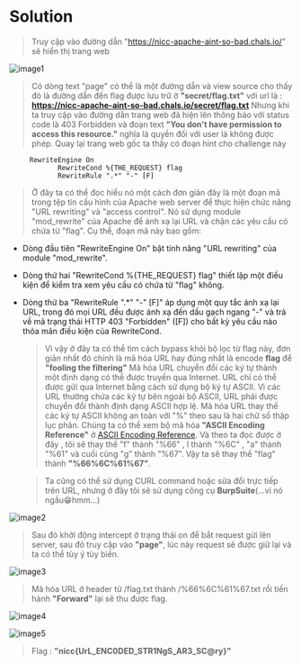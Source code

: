 # Solution

> Truy cập vào đường dẫn "https://nicc-apache-aint-so-bad.chals.io/" sẽ hiển thị trang web

![image1](https://live.staticflickr.com/65535/52748689072_49ab00deb7_c.jpg)

> Có dòng text "page" có thể là một đường dẫn và view source cho thấy đó là đường dẫn đến flag được lưu trữ ở **"secret/flag.txt"** với url là : **https://nicc-apache-aint-so-bad.chals.io/secret/flag.txt**
> Nhưng khi ta truy cập vào đường dẫn trang web đã hiện lên thông báo với status code là 403 Forbidden và đoạn text **"You don't have permission to access this resource."** nghĩa là quyền đối với user là không được phép.
> Quay lại trang web gốc ta thấy có đoạn hint cho challenge này

```
     RewriteEngine On
            RewriteCond %{THE_REQUEST} flag
            RewriteRule ".*" "-" [F]
```

> Ở đây ta có thể đọc hiểu nó một cách đơn giản đây là một đoạn mã trong tệp tin cấu hình của Apache web server để thực hiện chức năng "URL rewriting" và "access control". Nó sử dụng module "mod_rewrite" của Apache để ánh xạ lại URL và chặn các yêu cầu có chứa từ "flag".
> Cụ thể, đoạn mã này bao gồm:

- Dòng đầu tiên "RewriteEngine On" bật tính năng "URL rewriting" của module "mod_rewrite".
- Dòng thứ hai "RewriteCond %{THE_REQUEST} flag" thiết lập một điều kiện để kiểm tra xem yêu cầu có chứa từ "flag" không.
- Dòng thứ ba "RewriteRule ".\*" "-" [F]" áp dụng một quy tắc ánh xạ lại URL, trong đó mọi URL đều được ánh xạ đến dấu gạch ngang "-" và trả về mã trạng thái HTTP 403 "Forbidden" ([F]) cho bất kỳ yêu cầu nào thỏa mãn điều kiện của RewriteCond.

  > Vì vậy ở đây ta có thể tìm cách bypass khỏi bộ lọc từ flag này, đơn giản nhất đó chính là mã hóa URL hay đúng nhất là encode **flag** để **"fooling the filtering"**
  > Mã hóa URL chuyển đổi các ký tự thành một định dạng có thể được truyền qua Internet. URL chỉ có thể được gửi qua Internet bằng cách sử dụng bộ ký tự ASCII. Vì các URL thường chứa các ký tự bên ngoài bộ ASCII, URL phải được chuyển đổi thành định dạng ASCII hợp lệ. Mã hóa URL thay thế các ký tự ASCII không an toàn với "%" theo sau là hai chữ số thập lục phân.
  > Chúng ta có thể xem bộ mã hóa **"ASCII Encoding Reference"** ở [ASCII Encoding Reference](https://www.w3schools.com/tags/ref_urlencode.ASP). Và theo ta đọc được ở đây , tôi sẽ thay thế "f" thành "%66" , l thành "%6C" , "a" thành "%61" và cuối cùng "g" thành "%67". Vậy ta sẽ thay thế "flag" thành **"%66%6C%61%67"**.

  > Ta cũng có thể sử dụng CURL command hoặc sửa đổi trực tiếp trên URL, nhưng ở đây tôi sẽ sử dụng công cụ **BurpSuite**(...vì nó ngầu😁hmm...)

![image2](https://live.staticflickr.com/65535/52749679640_3cd90cb06e_c.jpg)

> Sau đó khởi động intercept ở trạng thái on để bắt request gửi lên server, sau đó truy cập vào **"page"**, lúc này request sẽ được giữ lại và ta có thể tùy ý tùy biến.

![image3](https://live.staticflickr.com/65535/52749275406_fed9733bff.jpg)

> Mã hóa URL ở header từ /flag.txt thành /%66%6C%61%67.txt rồi tiến hành **"Forward"** lại sẽ thu được flag.

![image4](https://live.staticflickr.com/65535/52749784628_21a3522e44.jpg)

>

![image5](https://live.staticflickr.com/65535/52749535249_ef02a13666_c.jpg)

> Flag : **"nicc{UrL_ENC0DED_STR1NgS_AR3_SC@ry}"**
